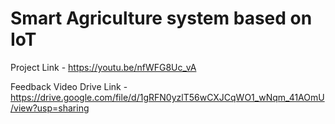 # Smart Agriculture system based on IoT


Project Link - https://youtu.be/nfWFG8Uc_vA

Feedback Video Drive Link - https://drive.google.com/file/d/1gRFN0yzlT56wCXJCqWO1_wNqm_41AOmU/view?usp=sharing

